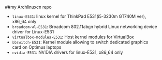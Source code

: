 ##my Archlinuxcn repo
* `linux-E531`: linux kernel for ThinkPad E531(i5-3230m GT740M ver), x86_64 only
* `broadcom-wl-E531`: Broadcom 802.11abgn hybrid Linux networking device driver for Linux-E531
* `virtualbox-modules-E531`: Host kernel modules for VirtualBox
* `bbswitch-E531`: Kernel module allowing to switch dedicated graphics card on Optimus laptops
* `nvidia-E531`: NVIDIA drivers for linux-E531, x86_64 only
